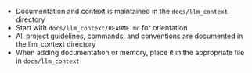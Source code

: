 - Documentation and context is maintained in the `docs/llm_context` directory
- Start with `docs/llm_context/README.md` for orientation
- All project guidelines, commands, and conventions are documented in the llm_context directory
- When adding documentation or memory, place it in the appropriate file in `docs/llm_context`